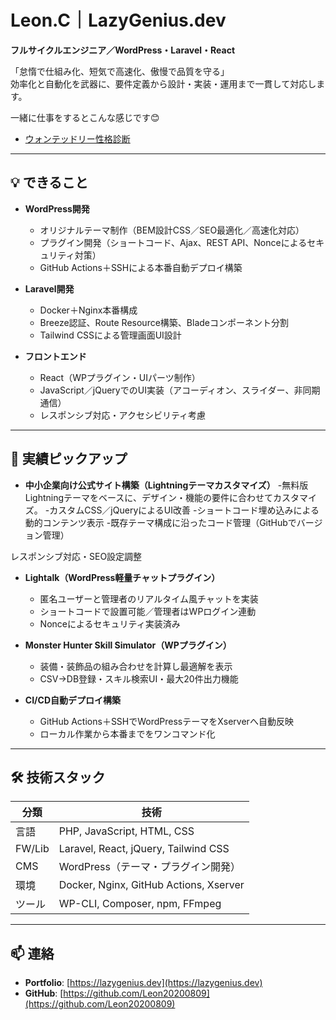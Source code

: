 # Leon.C｜LazyGenius.dev
**フルサイクルエンジニア／WordPress・Laravel・React**

「怠惰で仕組み化、短気で高速化、傲慢で品質を守る」  
効率化と自動化を武器に、要件定義から設計・実装・運用まで一貫して対応します。  

一緒に仕事をするとこんな感じです😊
-  [ウォンテッドリー性格診断](https://www.wantedly.com/id/c_leon/personality-assessment)
---

## 💡 できること
- **WordPress開発**  
  - オリジナルテーマ制作（BEM設計CSS／SEO最適化／高速化対応）  
  - プラグイン開発（ショートコード、Ajax、REST API、Nonceによるセキュリティ対策）  
  - GitHub Actions＋SSHによる本番自動デプロイ構築

- **Laravel開発**
  - Docker＋Nginx本番構成
  - Breeze認証、Route Resource構築、Bladeコンポーネント分割
  - Tailwind CSSによる管理画面UI設計

- **フロントエンド**
  - React（WPプラグイン・UIパーツ制作）
  - JavaScript／jQueryでのUI実装（アコーディオン、スライダー、非同期通信）
  - レスポンシブ対応・アクセシビリティ考慮

---

## 🚀 実績ピックアップ

- **中小企業向け公式サイト構築（Lightningテーマカスタマイズ）**
  -無料版Lightningテーマをベースに、デザイン・機能の要件に合わせてカスタマイズ。
  -カスタムCSS／jQueryによるUI改善
  -ショートコード埋め込みによる動的コンテンツ表示
  -既存テーマ構成に沿ったコード管理（GitHubでバージョン管理）

レスポンシブ対応・SEO設定調整
- **Lightalk（WordPress軽量チャットプラグイン）**  
  - 匿名ユーザーと管理者のリアルタイム風チャットを実装  
  - ショートコードで設置可能／管理者はWPログイン連動  
  - Nonceによるセキュリティ実装済み

- **Monster Hunter Skill Simulator（WPプラグイン）**  
  - 装備・装飾品の組み合わせを計算し最適解を表示  
  - CSV→DB登録・スキル検索UI・最大20件出力機能

- **CI/CD自動デプロイ構築**  
  - GitHub Actions＋SSHでWordPressテーマをXserverへ自動反映  
  - ローカル作業から本番までをワンコマンド化

---

## 🛠 技術スタック
| 分類 | 技術 |
|------|------|
| 言語 | PHP, JavaScript, HTML, CSS |
| FW/Lib | Laravel, React, jQuery, Tailwind CSS |
| CMS | WordPress（テーマ・プラグイン開発） |
| 環境 | Docker, Nginx, GitHub Actions, Xserver |
| ツール | WP-CLI, Composer, npm, FFmpeg |

---

## 📫 連絡
- **Portfolio**: [https://lazygenius.dev](https://lazygenius.dev)
- **GitHub**: [https://github.com/Leon20200809](https://github.com/Leon20200809)
